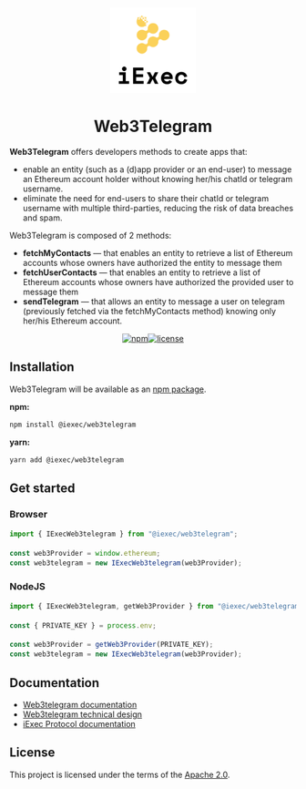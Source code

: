 <p align="center">
  <a href="https://iex.ec/" rel="noopener" target="_blank"><img width="150" src="./logo-iexec.png" alt="iExec logo"/></a>
</p>

<h1 align="center">Web3Telegram</h1>

**Web3Telegram** offers developers methods to create apps that:

- enable an entity (such as a (d)app provider or an end-user) to message an Ethereum account holder without knowing her/his chatId or telegram username.
- eliminate the need for end-users to share their chatId or  telegram username with multiple third-parties, reducing the risk of data breaches and spam.

Web3Telegram is composed of 2 methods:

- **fetchMyContacts** — that enables an entity to retrieve a list of Ethereum accounts whose owners have authorized the entity to message them
- **fetchUserContacts** — that enables an entity to retrieve a list of Ethereum accounts whose owners have authorized the provided user to message them
- **sendTelegram** — that allows an entity to message a user on telegram (previously fetched via the fetchMyContacts method) knowing only her/his Ethereum account.

<div align="center">

[![npm](https://img.shields.io/npm/v/@iexec/web3telegram)](https://www.npmjs.com/package/@iexec/web3telegram)[![license](https://img.shields.io/badge/license-Apache%202-blue)](/LICENSE)

</div>

## Installation

Web3Telegram will be available as an [npm package](https://www.npmjs.com/package/@iexec/web3telegram).

**npm:**

```sh
npm install @iexec/web3telegram
```

**yarn:**

```sh
yarn add @iexec/web3telegram
```

## Get started

### Browser

```ts
import { IExecWeb3telegram } from "@iexec/web3telegram";

const web3Provider = window.ethereum;
const web3telegram = new IExecWeb3telegram(web3Provider);
```

### NodeJS

```ts
import { IExecWeb3telegram, getWeb3Provider } from "@iexec/web3telegram";

const { PRIVATE_KEY } = process.env; 

const web3Provider = getWeb3Provider(PRIVATE_KEY);
const web3telegram = new IExecWeb3telegram(web3Provider);
```

## Documentation

- [Web3telegram documentation](https://tools.docs.iex.ec/tools/web3telegram)
- [Web3telegram technical design](./technical-design/index.md)
- [iExec Protocol documentation](https://protocol.docs.iex.ec)

## License

This project is licensed under the terms of the [Apache 2.0](/LICENSE).
